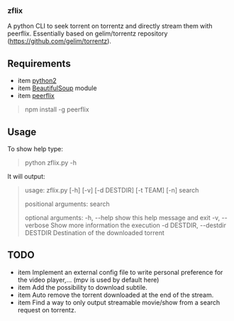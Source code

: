 ### zflix
A python CLI to seek torrent on torrentz and directly stream them with peerflix.
Essentially based on gelim/torrentz repository (https://github.com/gelim/torrentz).

## Requirements
- item [python2](https://www.python.org/download/releases/2.7.8/)
- item [BeautifulSoup](http://www.crummy.com/software/BeautifulSoup/bs4/doc/#installing-beautiful-soup) module
- item [peerflix](https://github.com/mafintosh/peerflix)

> npm install -g peerflix

## Usage
To show help type:
> python zflix.py -h

It will output:
>usage: zflix.py [-h] [-v] [-d DESTDIR] [-t TEAM] [-n] search
>
>positional arguments:
>  search
>
>optional arguments:
>  -h, --help            show this help message and exit
>  -v, --verbose         Show more information the execution
>  -d DESTDIR, --destdir DESTDIR
>                        Destination of the downloaded torrent

## TODO
- item Implement an external config file to write personal preference for the video player,... (mpv is used by default here)
- item Add the possibility to download subtile.
- item Auto remove the torrent downloaded at the end of the stream.
- item Find a way to only output streamable movie/show from a search request on torrentz.
